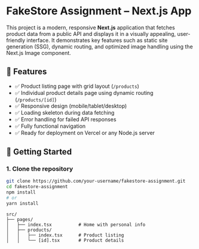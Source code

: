 # FakeStore Assignment – Next.js App

This project is a modern, responsive **Next.js** application that fetches product data from a public API and displays it in a visually appealing, user-friendly interface. It demonstrates key features such as static site generation (SSG), dynamic routing, and optimized image handling using the Next.js Image component.

## 🧠 Features

- ✅ Product listing page with grid layout (`/products`)
- ✅ Individual product details page using dynamic routing (`/products/[id]`)
- ✅ Responsive design (mobile/tablet/desktop)
- ✅ Loading skeleton during data fetching
- ✅ Error handling for failed API responses
- ✅ Fully functional navigation
- ✅ Ready for deployment on Vercel or any Node.js server

## 🚀 Getting Started

### 1. Clone the repository

```bash
git clone https://github.com/your-username/fakestore-assignment.git
cd fakestore-assignment
npm install
# or
yarn install
```
```
src/
├── pages/
│   ├── index.tsx          # Home with personal info
│   ├── products/
│   │   ├── index.tsx      # Product listing
│   │   └── [id].tsx       # Product details
